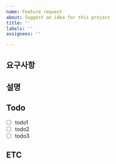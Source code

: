 ```yaml
---
name: Feature request
about: Suggest an idea for this project
title: ''
labels: ''
assignees: ''

---
```


## 요구사항

## 설명

## Todo

- [ ] todo1
- [ ] todo2
- [ ] todo3

## ETC
